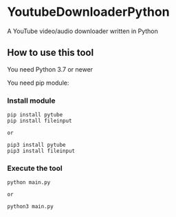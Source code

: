 # YoutubeDownloaderPython
A YouTube video/audio downloader written in Python

## How to use this tool
You need Python 3.7 or newer

You need pip module:
### Install module
```
pip install pytube
pip install fileinput

or

pip3 install pytube
pip3 install fileinput
```

### Execute the tool
```
python main.py

or

python3 main.py
```